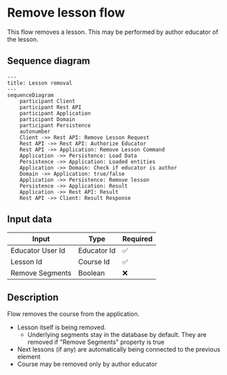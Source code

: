 # Remove lesson flow

This flow removes a lesson. This may be performed by author educator of the lesson.

## Sequence diagram

```mermaid
---
title: Lesson removal
---
sequenceDiagram
    participant Client
    participant Rest API
    participant Application
    participant Domain
    participant Persistence
    autonumber
    Client ->> Rest API: Remove Lesson Request
    Rest API ->> Rest API: Authorize Educator
    Rest API ->> Application: Remove Lesson Command
    Application ->> Persistence: Load Data
    Persistence ->> Application: Loaded entities
    Application ->> Domain: Check if educator is author
    Domain ->> Application: true/false
    Application ->> Persistence: Remove lesson
    Persistence ->> Application: Result
    Application ->> Rest API: Result
    Rest API ->> Client: Result Response
```

## Input data

| Input            | Type        | Required |
|------------------|-------------|----------|
| Educator User Id | Educator Id | ✅        |
| Lesson Id        | Course Id   | ✅        |
| Remove Segments  | Boolean     | ❌        |

## Description

Flow removes the course from the application.

- Lesson itself is being removed.
    - Underlying segments stay in the database by default. They are removed if "Remove Segments" property is true
- Next lessons (if any) are automatically being connected to the previous element
- Course may be removed only by author educator